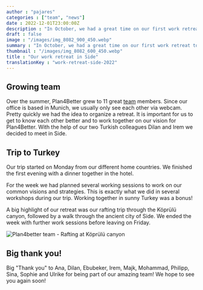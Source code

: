 ```yaml
---
author : "pajares"
categories : ["team", "news"]
date : 2022-12-01T23:00:00Z
description : "In October, we had a great time on our first work retreat to Turkey. Since our team is currently working in 5 different countries, this was a great opportunity to meet us in person."
draft : false
image : "/images/img_8082_900_450.webp"
summary : "In October, we had a great time on our first work retreat to Turkey. Since our team is currently working in 5 different countries, this was a great opportunity to meet us in person."
thumbnail : "/images/img_8082_600_450.webp"
title : "Our work retreat in Side"
translationKey : "work-retreat-side-2022"
---
```


## Growing team
Over the summer, Plan4Better grew to 11 great [team](/en/team "Our team") members. Since our office is based in Munich, we usually only see each other via webcam. Pretty quickly we had the idea to organize a retreat. It is important for us to get to know each other better and to work together on our vision for Plan4Better. With the help of our two Turkish colleagues Dilan and Irem we decided to meet in Side.

## Trip to Turkey

Our trip started on Monday from our different home countries. We finished the first evening with a dinner together in the hotel.

For the week we had planned several working sessions to work on our common visions and strategies.
This is exactly what we did in several workshops during our trip. Working together in sunny Turkey was a bonus!

A big highlight of our retreat was our rafting trip through the Köprülü canyon, followed by a walk through the ancient city of Side. We ended the week with further work sessions before leaving on Friday.

![Plan4better team - Rafting at Köprülü canyon](/images/img_20221005_121815-1.webp "Plan4better team - Rafting at Köprülü canyon")

## Big thank you!

Big "Thank you" to Ana, Dilan, Ebubeker, Irem, Majk, Mohammad, Philipp, Sina, Sophie and Ulrike for being part of our amazing team! We hope to see you again soon!